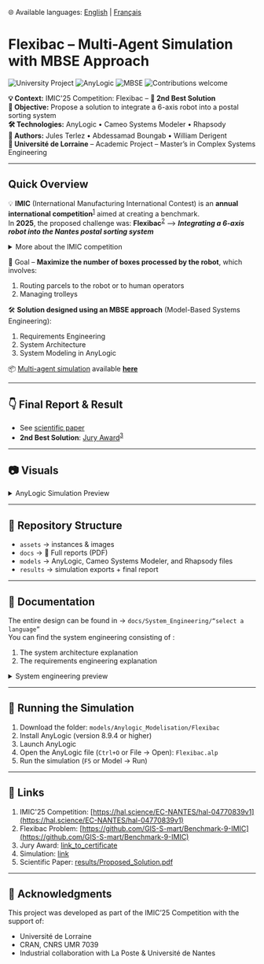 🌐 Available languages: [English](README.md) | [Français](README.fr.md)

# Flexibac – Multi-Agent Simulation with MBSE Approach

![University Project](https://img.shields.io/badge/Université%20de%20Lorraine-Project-lightgrey?logo=googlescholar)
![AnyLogic](https://img.shields.io/badge/Simulation-AnyLogic-blue.svg)
![MBSE](https://img.shields.io/badge/Approach-MBSE-orange.svg)
![Contributions welcome](https://img.shields.io/badge/Contributions-welcome-brightgreen.svg)

**💡 Context:** IMIC'25 Competition: Flexibac – **🥈 2nd Best Solution**  
**🎯 Objective:** Propose a solution to integrate a 6-axis robot into a postal sorting system  
**🛠 Technologies:** AnyLogic • Cameo Systems Modeler • Rhapsody  
**👥 Authors:** Jules Terlez • Abdessamad Boungab • William Derigent  
**🏫 Université de Lorraine** – Academic Project – Master’s in Complex Systems Engineering  

---

## Quick Overview

💡 **IMIC** (International Manufacturing International Contest) is an **annual international competition**<sup>[1](https://hal.science/EC-NANTES/hal-04770839v1)</sup> aimed at creating a benchmark.  
  In **2025**, the proposed challenge was: **Flexibac**<sup>[2](https://github.com/GIS-S-mart/Benchmark-9-IMIC)</sup> --> **_Integrating a 6-axis robot into the Nantes postal sorting system_**

<details>
  <summary>More about the IMIC competition</summary>

  > Each year, a smart manufacturing problem is presented to participating universities worldwide.  
  > 1. Each university **proposes** a **solution**.  
  > 2. These solutions form a **benchmark** for the given problem.  
  > 3. The **best solution** is selected as the **reference**.  
  > 4. A **scientific paper** describing this solution is published.
  ---
  <p align="center">
    <img src="assets/images/Topology.png" width="600"><br>
    <em>Sorting system schematic – Flexibac problem</em>
  </p>
</details>

🎯 Goal – **Maximize the number of boxes processed by the robot**, which involves:  
  1. Routing parcels to the robot or to human operators  
  2. Managing trolleys

🛠 **Solution designed using an MBSE approach** (Model-Based Systems Engineering):  
  1. Requirements Engineering  
  2. System Architecture  
  3. System Modeling in AnyLogic

📦 <ins>Multi-agent simulation</ins> available **[here](link)**

---

## 👇 Final Report & Result

- See [scientific paper](results/Proposed_Solution.pdf)  
- **2nd Best Solution**: <ins>Jury Award</ins><sup>[3](link_to_certificate)</sup>

---

## 📷 Visuals

<details>
  <summary>AnyLogic Simulation Preview</summary>
  <p align="center">
    <img src="assets/images/Anylogic_screenshot.png" width="800"><br>
    <em>AnyLogic simulation preview</em>
  </p>
</details>

---

## 📂 Repository Structure

- `assets` → instances & images  
- `docs` → 📄 Full reports (PDF)  
- `models` → AnyLogic, Cameo Systems Modeler, and Rhapsody files  
- `results` → simulation exports + final report
  
---

## 📒 Documentation

The entire design can be found in -> `docs/System_Engineering/“select a language”`   
You can find the system engineering consisting of :  
1. The system architecture explanation
2. The requirements engineering explanation

<details>
  <summary>System engineering preview</summary>
  <p align="center">
    <img src="assets/images/SE_Requirement_Engineering_Preview.png" width="800"><br>
    <em>Requirement Engineering Preview : PFMS</em>
                <br> <br>
    <img src="assets/images/SE_Architecture_System_Preview.png" width="800"><br>
    <em>Architecture System Preview : Routings bins (robot/humans)</em>
  </p>
</details>

---

## 🚀 Running the Simulation

1. Download the folder: `models/Anylogic_Modelisation/Flexibac`  
2. Install AnyLogic (version 8.9.4 or higher)  
3. Launch AnyLogic  
4. Open the AnyLogic file (`Ctrl+O` or File → Open): `Flexibac.alp`  
5. Run the simulation (`F5` or Model → Run)

---

## 🔗 Links

1. IMIC'25 Competition: [https://hal.science/EC-NANTES/hal-04770839v1](https://hal.science/EC-NANTES/hal-04770839v1)  
2. Flexibac Problem: [https://github.com/GIS-S-mart/Benchmark-9-IMIC](https://github.com/GIS-S-mart/Benchmark-9-IMIC)  
3. Jury Award: [link_to_certificate](link_to_certificate)  
4. Simulation: [link](link)  
5. Scientific Paper: [results/Proposed_Solution.pdf](results/Proposed_Solution.pdf)

---

## 🙌 Acknowledgments

This project was developed as part of the IMIC’25 Competition with the support of:

- Université de Lorraine  
- CRAN, CNRS UMR 7039  
- Industrial collaboration with La Poste & Université de Nantes

